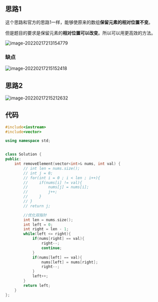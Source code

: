 ## 思路1

这个思路和官方的思路1一样，能够使原来的数组**保留元素的相对位置不变**。

但是题目的要求是保留元素的**相对位置可以改变**。所以可以用更高效的方法。

![image-20220217213154779](http://tallestdaisy.oss-cn-beijing.aliyuncs.com/img/image-20220217213154779.png)

### 缺点

![image-20220217215152418](http://tallestdaisy.oss-cn-beijing.aliyuncs.com/img/image-20220217215152418.png)

## 思路2

![image-20220217215212632](http://tallestdaisy.oss-cn-beijing.aliyuncs.com/img/image-20220217215212632.png)

## 代码

```c++
#include<iostream>
#include<vector>

using namespace std;


class Solution {
public:
    int removeElement(vector<int>& nums, int val) {
        // int len = nums.size();
        // int j = 0;
        // for(int i = 0 ; i < len ; i++){
        //     if(nums[i] != val){
        //         nums[j] = nums[i];
        //         j++;
        //     }
        // }
        // return j;

        //优化双指针
        int len = nums.size();
        int left = 0;
        int right = len - 1;
        while(left <= right){
            if(nums[right] == val){
                right--;
                continue;
            }
            if(nums[left] == val){
                nums[left] = nums[right];
                right--;
            }
            left++;
        }
        return left;
    }   
};
```

